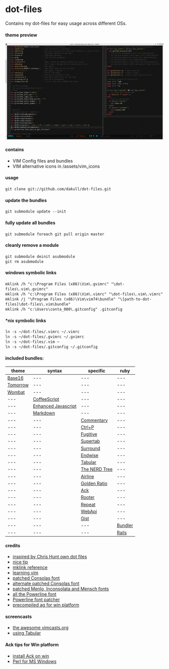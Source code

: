 # dot-files

Contains my dot-files for easy usage across different OSs.

#### theme preview

![Theme Preview](assets/preview.png?raw=true)

#### contains

- VIM Config files and bundles
- VIM alternative icons in /assets/vim_icons

#### usage

    git clone git://github.com/dakull/dot-files.git

#### update the bundles

    git submodule update --init

#### fully update all bundles

    git submodule foreach git pull origin master

#### cleanly remove a module

    git submodule deinit asubmodule    
    git rm asubmodule

#### windows symbolic links

    mklink /h "c:\Program Files (x86)\Vim\.gvimrc" "\dot-files\.vim\.gvimrc"
    mklink /h "c:\Program Files (x86)\Vim\.vimrc" "\dot-files\.vim\.vimrc"
    mklink /j "\Program Files (x86)\Vim\vim74\bundle" "\[path-to-dot-files]\dot-files\.vim\bundle"
    mklink /h "c:\Users\conta_000\.gitconfig" .gitconfig

#### *nix symbolic links

    ln -s ~/dot-files/.vimrc ~/.vimrc
    ln -s ~/dot-files/.gvimrc ~/.gvimrc
    ln -s ~/dot-files/.vim ~
    ln -s ~/dot-files/.gitconfig ~/.gitconfig

#### included bundles:

theme | syntax | specific | ruby
--- | --- | --- | ---
[Base16](https://github.com/chriskempson/base16-vim) | --- | --- | ---
[Tomorrow](https://github.com/chriskempson/vim-tomorrow-theme) | --- | --- | ---
[Wombat](https://github.com/cschlueter/vim-wombat) | --- | --- | ---
--- | [CoffeeScript](https://github.com/kchmck/vim-coffee-script) | --- | --- | ---
--- | [Enhanced Javascript](https://github.com/jelera/vim-javascript-syntax) | --- | --- | ---
--- | [Markdown](https://github.com/tpope/vim-markdown) | --- | --- | ---
--- | --- | [Commentary](https://github.com/tpope/vim-commentary) | ---
--- | --- | [Ctrl+P](https://github.com/kien/ctrlp.vim) | ---
--- | --- | [Fugitive](https://github.com/tpope/vim-fugitive) | ---
--- | --- | [Supertab](https://github.com/ervandew/supertab) | ---
--- | --- | [Surround](https://github.com/tpope/vim-surround) | ---
--- | --- | [Endwise](https://github.com/tpope/vim-endwise) | ---
--- | --- | [Tabular](https://github.com/godlygeek/tabular) | ---
--- | --- | [The NERD Tree](https://github.com/scrooloose/nerdtree) | ---
--- | --- | [Airline](https://github.com/bling/vim-airline) | ---
--- | --- | [Golden Ratio](https://github.com/roman/golden-ratio) | ---
--- | --- | [Ack](https://github.com/mileszs/ack.vim) | ---
--- | --- | [Rooter](https://github.com/airblade/vim-rooter) | ---
--- | --- | [Repeat](https://github.com/tpope/vim-repeat) | ---
--- | --- | [WebApi](https://github.com/mattn/webapi-vim) | ---
--- | --- | [Gist](https://github.com/mattn/gist-vim) | ---
--- | --- |  --- | [Bundler](https://github.com/tpope/vim-bundler)
--- | --- |  --- | [Rails](https://github.com/tpope/vim-rails)

#### credits

- [inspired by Chris Hunt own dot files](https://github.com/chrishunt/dot-files#installation)
- [nice tip](http://pagesofinterest.net/blog/2013/05/switching-to-vim-1-start-at-the-beginning/)
- [mklink reference](http://technet.microsoft.com/en-us/library/cc753194%28v=ws.10%29.aspx)
- [learning vim](https://gist.github.com/dakull/5554601)
- [patched Consolas font](https://github.com/eugeneching/consolas-powerline-vim)
- [alternate patched Consolas font](https://github.com/nicolalamacchia/powerline-consolas)
- [patched Menlo, Inconsolata and Mensch fonts](https://gist.github.com/qrush/1595572)
- [all the Powerline font](https://github.com/Lokaltog/powerline-fonts)
- [Powerline font patcher](https://github.com/fatih/subvim/tree/master/vim/base/vim-powerline/fontpatcher)
- [precompiled ag for win platform](http://jaxbot.me/articles/ag_the_silver_searcher_for_windows_6_8_2013)

#### screencasts

- [the awesome vimcasts.org](http://vimcasts.org)
- [using Tabular](http://vimcasts.org/episodes/aligning-text-with-tabular-vim/)

#### Ack tips for Win platform

- [install Ack on win](http://stackoverflow.com/questions/1023710/how-can-i-install-and-use-ack-library-on-windows)
- [Perl for MS Windows](http://strawberryperl.com)
